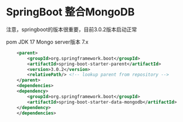 # SpringBoot 整合MongoDB

注意，springboot的版本很重要，目前3.0.2版本启动正常

pom
JDK 17
Mongo server版本 7.x
```xml
    <parent>
        <groupId>org.springframework.boot</groupId>
        <artifactId>spring-boot-starter-parent</artifactId>
        <version>3.0.2</version>
        <relativePath/> <!-- lookup parent from repository -->
    </parent>
    <dependencies>
    <dependency>
        <groupId>org.springframework.boot</groupId>
        <artifactId>spring-boot-starter-data-mongodb</artifactId>
    </dependency>
    </dependencies>
```